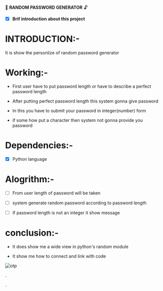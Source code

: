    :closed_lock_with_key:  **RANDOM PASSWORD GENERATOR**  :unlock:
   

- [x] __Brif introduction about this project__ 


# INTRODUCTION:-

 It is show the personlize of random password generator
 
 # Working:- 

- First user have  to put password length or have to describe a perfect password length

- After putting perfect password length this system gonna give password

- In this you have to submit your password in integer(number) form

- if some how put a character then system not gonna provide you password


 # Dependencies:- 

- [x] Python language


# Alogrithm:-

- [ ] From user length of password will be taken 

- [ ] system generate random password according to password length

- [ ] If password length is  not an integer it show message

# conclusion:- 

- It does show me a wide view in python's random module

 - It show me how to connect and link with code
 
 ![otp](https://cdn-images-1.medium.com/fit/t/1600/480/0*NKb54QipseUId6h8)


. 

. 
